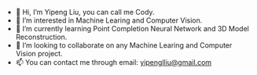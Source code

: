 - 👋 Hi, I’m Yipeng Liu, you can call me Cody.
- 👀 I’m interested in Machine Learing and Computer Vision.
- 🌱 I’m currently learning Point Completion Neural Network and 3D Model Reconstruction.
- 💞️ I’m looking to collaborate on any Machine Learing and Computer Vision project.
- 📫 You can contact me through email: yipenglliu@gmail.com

<!---
Codylyp/Codylyp is a ✨ special ✨ repository because its `README.md` (this file) appears on your GitHub profile.
You can click the Preview link to take a look at your changes.
--->
